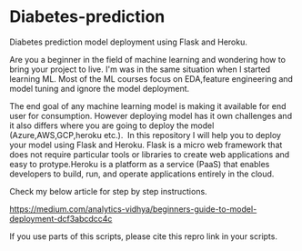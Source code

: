 # Diabetes-prediction
Diabetes prediction model deployment using Flask and Heroku.

Are you a beginner in the field of machine learning and wondering how to bring your project to live. I'm was in the same situation when I started learning ML.
Most of the ML courses focus on EDA,feature engineering and model tuning and ignore the model deployment.

The end goal of any machine learning model is making it available for end user for consumption. However deploying model has it own challenges and it also differs where you are going to deploy the model (Azure,AWS,GCP,heroku etc.). 
In this repository I will help you to deploy your model using Flask and Heroku. Flask is a micro web framework that does not require particular tools or libraries to create web applications and easy to protype.Heroku is a platform as a service (PaaS) that enables developers to build, run, and operate applications entirely in the cloud.

Check my below article for step by step instructions.

https://medium.com/analytics-vidhya/beginners-guide-to-model-deployment-dcf3abcdcc4c

If you use parts of this scripts, please cite this repro link in your scripts.

